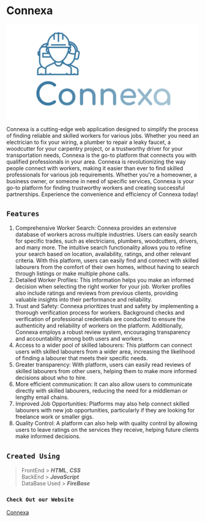 # Connexa
![Connexa Logo](connexalogo.png)

Connexa is a cutting-edge web application designed to simplify the process of finding reliable and skilled workers for various jobs. Whether you need an electrician to fix your wiring, a plumber to repair a leaky faucet, a woodcutter for your carpentry project, or a trustworthy driver for your transportation needs, Connexa is the go-to platform that connects you with qualified professionals in your area. Connexa is revolutionizing the way people connect with workers, making it easier than ever to find skilled professionals for various job requirements. Whether you're a homeowner, a business owner, or someone in need of specific services, Connexa is your go-to platform for finding trustworthy workers and creating successful partnerships. Experience the convenience and efficiency of Connexa today!

## `Features`

1. Comprehensive Worker Search: Connexa provides an extensive database of workers across multiple industries. Users can easily search for specific trades, such as electricians, plumbers, woodcutters, drivers, and many more. The intuitive search functionality allows you to refine your search based on location, availability, ratings, and other relevant criteria. With this platform, users can easily find and connect with skilled labourers from the comfort of their own homes, without having to search through listings or make multiple phone calls.
2. Detailed Worker Profiles: This information helps you make an informed decision when selecting the right worker for your job. Worker profiles also include ratings and reviews from previous clients, providing valuable insights into their performance and reliability.
3. Trust and Safety: Connexa prioritizes trust and safety by implementing a thorough verification process for workers. Background checks and verification of professional credentials are conducted to ensure the authenticity and reliability of workers on the platform. Additionally, Connexa employs a robust review system, encouraging transparency and accountability among both users and workers.
4. Access to a wider pool of skilled labourers: This platform can connect users with skilled labourers from a wider area, increasing the likelihood of finding a labourer that meets their specific needs.
5. Greater transparency: With platform, users can easily read reviews of skilled labourers from other users, helping them to make more informed decisions about who to hire.
6. More efficient communication: It can also allow users to communicate directly with skilled labourers, reducing the need for a middleman or lengthy email chains.
7. Improved Job Opportunities: Platforms may also help connect skilled labourers with new job opportunities, particularly if they are looking for freelance work or smaller gigs.
8. Quality Control: A platform can also help with quality control by allowing users to leave ratings on the services they receive, helping future clients make informed decisions.


## `Created Using`
> FrontEnd > ***HTML***, ***CSS*** <br>
BackEnd > ***JavaScript*** <br>
DataBase Used > ***FireBase***

### `Check Out our Website`
[Connexa](https://connexa-liard.vercel.app/)

